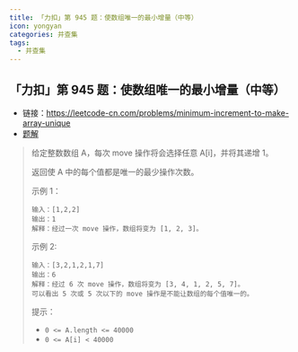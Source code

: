 ```yaml
---
title: 「力扣」第 945 题：使数组唯一的最小增量（中等）
icon: yongyan
categories: 并查集
tags:
  - 并查集
---
```


## 「力扣」第 945 题：使数组唯一的最小增量（中等）

+ 链接：https://leetcode-cn.com/problems/minimum-increment-to-make-array-unique
+ [题解](https://leetcode-cn.com/problems/minimum-increment-to-make-array-unique/solution/tan-xin-suan-fa-bing-cha-ji-java-by-liweiwei1419/)

> 给定整数数组 A，每次 move 操作将会选择任意 A[i]，并将其递增 1。
>
> 返回使 A 中的每个值都是唯一的最少操作次数。
>
> 示例 1：
>
> ```
> 输入：[1,2,2]
> 输出：1
> 解释：经过一次 move 操作，数组将变为 [1, 2, 3]。
> ```
>
> 示例 2:
>
> ```
> 输入：[3,2,1,2,1,7]
> 输出：6
> 解释：经过 6 次 move 操作，数组将变为 [3, 4, 1, 2, 5, 7]。
> 可以看出 5 次或 5 次以下的 move 操作是不能让数组的每个值唯一的。
> ```
>
> 提示：
>
> + `0 <= A.length <= 40000`
> + `0 <= A[i] < 40000`







